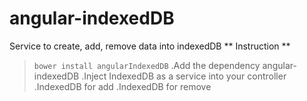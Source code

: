 # angular-indexedDB
Service to create, add, remove data into indexedDB
** Instruction **
> `bower install angularIndexedDB`
> .Add the dependency angular-indexedDB
> .Inject IndexedDB as a service into your controller
> .IndexedDB for add
> .IndexedDB for remove
